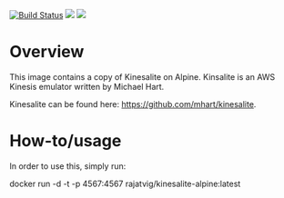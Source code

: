 [![Build Status](https://travis-ci.org/rajatvig/docker-kinesalite-alpine.svg?branch=master)](https://travis-ci.org/rajatvig/docker-kinesalite-alpine)
[![](https://images.microbadger.com/badges/image/rajatvig/kinesalite-alpine.svg)](http://microbadger.com/images/rajatvig/kinesalite-alpine "Get your own image badge on microbadger.com")
[![](https://images.microbadger.com/badges/version/rajatvig/kinesalite-alpine.svg)](http://microbadger.com/images/rajatvig/kinesalite-alpine "Get your own version badge on microbadger.com")

# Overview

This image contains a copy of Kinesalite on Alpine.
Kinsalite is an AWS Kinesis emulator written by Michael Hart.

Kinesalite can be found here: https://github.com/mhart/kinesalite.

# How-to/usage

In order to use this, simply run:

docker run -d -t -p 4567:4567 rajatvig/kinesalite-alpine:latest
